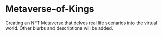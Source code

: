 # Metaverse-of-Kings
Creating an NFT Metaverse that delves real life scenarios into the virtual world. 
Other blurbs and descriptions will be added.
